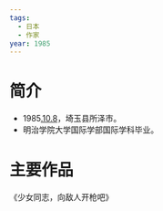 ```yaml
---
tags:
  - 日本
  - 作家
year: 1985
---
```

# 简介

- 1985[.10.8](2024-10-08.md)，埼玉县所泽市。
- 明治学院大学国际学部国际学科毕业。
# 主要作品

《少女同志，向敌人开枪吧》